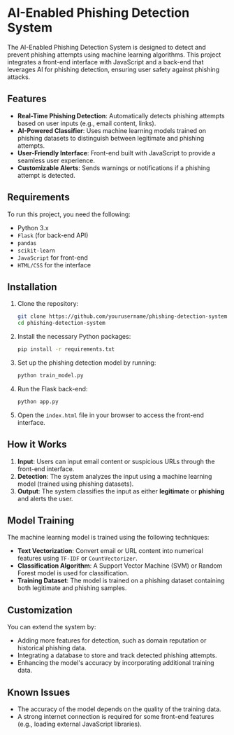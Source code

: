 # AI-Enabled Phishing Detection System

The AI-Enabled Phishing Detection System is designed to detect and prevent phishing attempts using machine learning algorithms. This project integrates a front-end interface with JavaScript and a back-end that leverages AI for phishing detection, ensuring user safety against phishing attacks.

## Features

- **Real-Time Phishing Detection**: Automatically detects phishing attempts based on user inputs (e.g., email content, links).
- **AI-Powered Classifier**: Uses machine learning models trained on phishing datasets to distinguish between legitimate and phishing attempts.
- **User-Friendly Interface**: Front-end built with JavaScript to provide a seamless user experience.
- **Customizable Alerts**: Sends warnings or notifications if a phishing attempt is detected.

## Requirements

To run this project, you need the following:

- Python 3.x
- `Flask` (for back-end API)
- `pandas`
- `scikit-learn`
- `JavaScript` for front-end
- `HTML/CSS` for the interface

## Installation

1. Clone the repository:
    ```bash
    git clone https://github.com/yourusername/phishing-detection-system.git
    cd phishing-detection-system
    ```

2. Install the necessary Python packages:
    ```bash
    pip install -r requirements.txt
    ```

3. Set up the phishing detection model by running:
    ```bash
    python train_model.py
    ```

4. Run the Flask back-end:
    ```bash
    python app.py
    ```

5. Open the `index.html` file in your browser to access the front-end interface.

## How it Works

1. **Input**: Users can input email content or suspicious URLs through the front-end interface.
2. **Detection**: The system analyzes the input using a machine learning model (trained using phishing datasets).
3. **Output**: The system classifies the input as either **legitimate** or **phishing** and alerts the user.

## Model Training

The machine learning model is trained using the following techniques:

- **Text Vectorization**: Convert email or URL content into numerical features using `TF-IDF` or `CountVectorizer`.
- **Classification Algorithm**: A Support Vector Machine (SVM) or Random Forest model is used for classification.
- **Training Dataset**: The model is trained on a phishing dataset containing both legitimate and phishing samples.

## Customization

You can extend the system by:

- Adding more features for detection, such as domain reputation or historical phishing data.
- Integrating a database to store and track detected phishing attempts.
- Enhancing the model's accuracy by incorporating additional training data.

## Known Issues

- The accuracy of the model depends on the quality of the training data.
- A strong internet connection is required for some front-end features (e.g., loading external JavaScript libraries).



